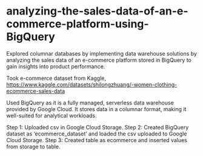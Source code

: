 # analyzing-the-sales-data-of-an-e-commerce-platform-using-BigQuery
Explored columnar databases by implementing data warehouse solutions by analyzing the sales data of an e-commerce platform stored in BigQuery to gain insights into product performance.

Took e-commerce dataset from Kaggle, https://www.kaggle.com/datasets/shilongzhuang/-women-clothing-ecommerce-sales-data

Used BigQuery as it is a fully managed, serverless data warehouse provided by Google Cloud. It stores data in a columnar format, making it well-suited for analytical workloads.

Step 1: Uploaded csv in Google Cloud Storage.
Step 2: Created BigQuery dataset as ‘ecommerce_dataset’ and loaded the csv uploaded to Google Cloud Storage.
Step 3: Created table as ecommerce and inserted values from storage to table.

